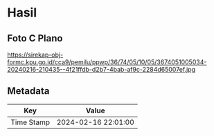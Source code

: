# Hasil

## Foto C Plano

https://sirekap-obj-formc.kpu.go.id/cca9/pemilu/ppwp/36/74/05/10/05/3674051005034-20240216-210435--4f21ffdb-d2b7-4bab-af9c-2284d65007ef.jpg


## Metadata

| Key        | Value               |
| ---------- | ------------------- |
| Time Stamp | 2024-02-16 22:01:00 |



